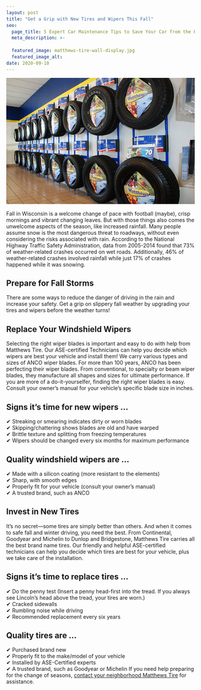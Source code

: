 ```yaml
---
layout: post
title: "Get a Grip with New Tires and Wipers This Fall"
seo:
  page_title: 5 Expert Car Maintenance Tips to Save Your Car from the Heat
  meta_description: >-

  featured_image: matthews-tire-wall-display.jpg
  featured_image_alt:
date: 2020-09-10
---
```


![Matthews Tire In Store Wall Display of Tires For Sale](matthews-tire-wall-display.jpg)

Fall in Wisconsin is a welcome change of pace with football (maybe), crisp mornings and vibrant changing leaves. But with those things also comes the unwelcome aspects of the season, like increased rainfall. Many people assume snow is the most dangerous threat to roadways, without even considering the risks associated with rain. According to the National Highway Traffic Safety Administration, data from 2005-2014 found that 73% of weather-related crashes occurred on wet roads. Additionally, 46% of weather-related crashes involved rainfall while just 17% of crashes happened while it was snowing.

## Prepare for Fall Storms

There are some ways to reduce the danger of driving in the rain and increase your safety. Get a grip on slippery fall weather by upgrading your tires and wipers before the weather turns!

## Replace Your Windshield Wipers

Selecting the right wiper blades is important and easy to do with help from Matthews Tire. Our ASE-certified Technicians can help you decide which wipers are best your vehicle and install them! We carry various types and sizes of ANCO wiper blades. For more than 100 years, ANCO has been perfecting their wiper blades. From conventional, to specialty or beam wiper blades, they manufacture all shapes and sizes for ultimate performance. If you are more of a do-it-yourselfer, finding the right wiper blades is easy. Consult your owner’s manual for your vehicle’s specific blade size in inches.

## Signs it’s time for new wipers …

✔ Streaking or smearing indicates dirty or worn blades<br>
✔ Skipping/chattering shows blades are old and have warped<br>
✔ Brittle texture and splitting from freezing temperatures<br>
✔ Wipers should be changed every six months for maximum performance

## Quality windshield wipers are …

✔ Made with a silicon coating (more resistant to the elements)<br>
✔ Sharp, with smooth edges<br>
✔ Properly fit for your vehicle (consult your owner’s manual)<br>
✔ A trusted brand, such as ANCO

## Invest in New Tires

It’s no secret—some tires are simply better than others. And when it comes to safe fall and winter driving, you need the best. From Continental, Goodyear and Michelin to Dunlop and Bridgestone, Matthews Tire carries all the best brand name tires. Our friendly and helpful ASE-certified technicians can help you decide which tires are best for your vehicle, plus we take care of the installation.

## Signs it’s time to replace tires …

✔ Do the penny test (Insert a penny head-first into the tread. If you always see Lincoln’s head above the tread, your tires are worn.)<br>
✔ Cracked sidewalls<br>
✔ Rumbling noise while driving<br>
✔ Recommended replacement every six years

## Quality tires are …

✔ Purchased brand new<br>
✔ Properly fit to the make/model of your vehicle<br>
✔ Installed by ASE-Certified experts<br>
✔ A trusted brand, such as Goodyear or Michelin
If you need help preparing for the change of seasons, [contact your neighborhood Matthews Tire](/locations/) for assistance.
